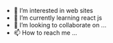 - 👀 I’m interested in web sites
- 🌱 I’m currently learning react js
- 💞️ I’m looking to collaborate on ...
- 📫 How to reach me ...

<!---
rakia31/rakia31 is a ✨ special ✨ repository because its `README.md` (this file) appears on your GitHub profile.
You can click the Preview link to take a look at your changes.
--->
